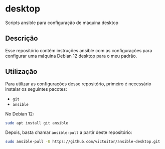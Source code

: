 # desktop
Scripts ansible para configuração de máquina desktop

## Descrição

Esse repositório contém instruções ansible com as configurações para configurar uma máquina Debian 12 desktop para o meu padrão.

## Utilização

Para utilizar as configurações desse repositório, primeiro é necessário instalar
os seguintes pacotes:
  - `git`
  - `ansible`

No Debian 12:

```sh
sudo apt install git ansible
```

Depois, basta chamar `ansible-pull` a partir deste repositório:

```sh
sudo ansible-pull -U https://github.com/victoitor/ansible-desktop.git
```
